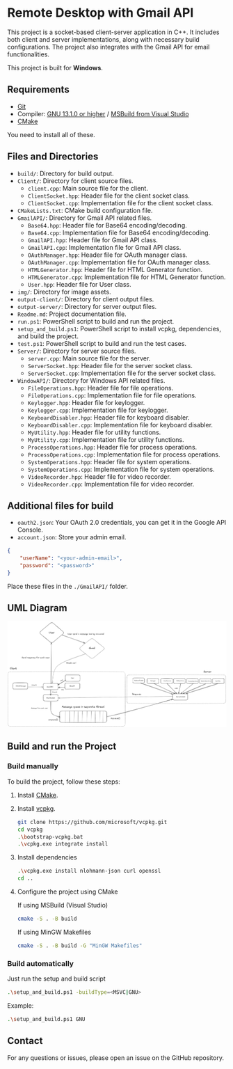 # Remote Desktop with Gmail API

This project is a socket-based client-server application in C++. It includes both client and server implementations, along with necessary build configurations. The project also integrates with the Gmail API for email functionalities.

This project is built for **Windows**.

## Requirements
- [Git](https://git-scm.com/)
- Compiler: [GNU 13.1.0 or higher](https://gcc.gnu.org/) / [MSBuild from Visual Studio](https://visualstudio.microsoft.com/)
- [CMake](https://cmake.org/)

You need to install all of these.

## Files and Directories
- `build/`: Directory for build output.
- `Client/`: Directory for client source files.
  - `client.cpp`: Main source file for the client.
  - `ClientSocket.hpp`: Header file for the client socket class.
  - `ClientSocket.cpp`: Implementation file for the client socket class.
- `CMakeLists.txt`: CMake build configuration file.
- `GmailAPI/`: Directory for Gmail API related files.
  - `Base64.hpp`: Header file for Base64 encoding/decoding.
  - `Base64.cpp`: Implementation file for Base64 encoding/decoding.
  - `GmailAPI.hpp`: Header file for Gmail API class.
  - `GmailAPI.cpp`: Implementation file for Gmail API class.
  - `OAuthManager.hpp`: Header file for OAuth manager class.
  - `OAuthManager.cpp`: Implementation file for OAuth manager class.
  - `HTMLGenerator.hpp`: Header file for HTML Generator function.
  - `HTMLGenerator.cpp`: Implementation file for HTML Generator function.
  - `User.hpp`: Header file for User class.
- `img/`: Directory for image assets.
- `output-client/`: Directory for client output files.
- `output-server/`: Directory for server output files.
- `Readme.md`: Project documentation file.
- `run.ps1`: PowerShell script to build and run the project.
- `setup_and_build.ps1`: PowerShell script to install vcpkg, dependencies, and build the project.
- `test.ps1`: PowerShell script to build and run the test cases.
- `Server/`: Directory for server source files.
  - `server.cpp`: Main source file for the server.
  - `ServerSocket.hpp`: Header file for the server socket class.
  - `ServerSocket.cpp`: Implementation file for the server socket class.
- `WindowAPI/`: Directory for Windows API related files.
  - `FileOperations.hpp`: Header file for file operations.
  - `FileOperations.cpp`: Implementation file for file operations.
  - `Keylogger.hpp`: Header file for keylogger.
  - `Keylogger.cpp`: Implementation file for keylogger.
  - `KeyboardDisabler.hpp`: Header file for keyboard disabler.
  - `KeyboardDisabler.cpp`: Implementation file for keyboard disabler.
  - `MyUtility.hpp`: Header file for utility functions.
  - `MyUtility.cpp`: Implementation file for utility functions.
  - `ProcessOperations.hpp`: Header file for process operations.
  - `ProcessOperations.cpp`: Implementation file for process operations.
  - `SystemOperations.hpp`: Header file for system operations.
  - `SystemOperations.cpp`: Implementation file for system operations.
  - `VideoRecorder.hpp`: Header file for video recorder.
  - `VideoRecorder.cpp`: Implementation file for video recorder.

## Additional files for build

- `oauth2.json`: Your OAuth 2.0 credentials, you can get it in the Google API Console.
- `account.json`: Store your admin email.

```json
{
    "userName": "<your-admin-email>",
    "password": "<password>"
}
```
Place these files in the `./GmailAPI/` folder.

## UML Diagram

![alt text](./img/UML-diagram.png "UML diagram")

## Build and run the Project

### Build manually
To build the project, follow these steps:

1. Install [CMake](https://cmake.org/).
2. Install [vcpkg](https://github.com/microsoft/vcpkg).
    ```sh
    git clone https://github.com/microsoft/vcpkg.git
    cd vcpkg
    .\bootstrap-vcpkg.bat
    .\vcpkg.exe integrate install
    ```
3. Install dependencies
    ```sh
    .\vcpkg.exe install nlohmann-json curl openssl
    cd ..
    ```
4. Configure the project using CMake

    If using MSBuild (Visual Studio)

    ```sh
    cmake -S . -B build
    ```
    If using MinGW Makefiles

    ```sh
    cmake -S . -B build -G "MinGW Makefiles"
    ```

### Build automatically
  Just run the setup and build script

  ```sh
  .\setup_and_build.ps1 -buildType=<MSVC|GNU>
  ```
  Example:
   ```sh
  .\setup_and_build.ps1 GNU
  ```

## Contact

For any questions or issues, please open an issue on the GitHub repository.